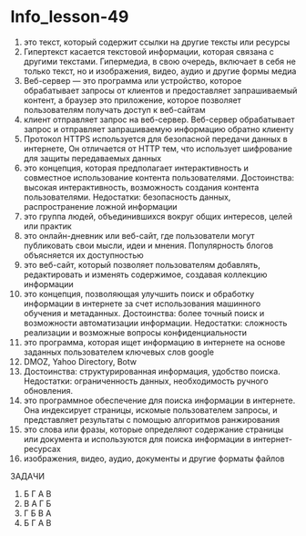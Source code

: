 # Info_lesson-49
1. это текст, который содержит ссылки на другие тексты или ресурсы
2. Гипертекст касается текстовой информации, которая связана с другими текстами. Гипермедиа, в свою очередь, включает в себя не только текст, но и изображения, видео, аудио и другие формы медиа
3. Веб-сервер — это программа или устройство, которое обрабатывает запросы от клиентов и предоставляет запрашиваемый контент, а браузер это приложение, которое позволяет пользователям получать доступ к веб-сайтам
4. клиент  отправляет запрос на веб-сервер. Веб-сервер обрабатывает запрос и отправляет запрашиваемую информацию обратно клиенту
5. Протокол HTTPS используется для безопасной передачи данных в интернете, Он отличается от HTTP тем, что использует шифрование для защиты передаваемых данных
6. это концепция, которая предполагает интерактивность и совместное использование контента пользователями. Достоинства: высокая интерактивность, возможность создания контента пользователями. Недостатки: безопасность данных, распространение ложной информации
7. это группа людей, объединившихся вокруг общих интересов, целей или практик
8. это онлайн-дневник или веб-сайт, где пользователи могут публиковать свои мысли, идеи и мнения. Популярность блогов объясняется их доступностью
9. это веб-сайт, который позволяет пользователям добавлять, редактировать и изменять содержимое, создавая коллекцию информации
10. это концепция, позволяющая улучшить поиск и обработку информации в интернете за счет использования машинного обучения и метаданных. Достоинства: более точный поиск и возможности автоматизации информации. Недостатки: сложность реализации и возможные вопросы конфиденциальности
11. это программа, которая ищет информацию в интернете на основе заданных пользователем ключевых слов google
12. DMOZ, Yahoo Directory, Botw
13. Достоинства: структурированная информация, удобство поиска. Недостатки: ограниченность данных, необходимость ручного обновления.
14.  это программное обеспечение для поиска информации в интернете. Она индексирует страницы, искомые пользователем запросы, и представляет результаты с помощью алгоритмов ранжирования
15.  это слова или фразы, которые определяют содержание страницы или документа и используются для поиска информации в интернет-ресурсах
16.   изображения, видео, аудио, документы и другие форматы файлов


ЗАДАЧИ

1. Б Г А В
2. В А Г Б
3. Г Б В А
4. Б Г А В
